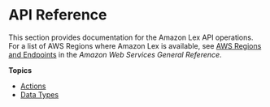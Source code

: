 # API Reference<a name="API_Reference"></a>

This section provides documentation for the Amazon Lex API operations\. For a list of AWS Regions where Amazon Lex is available, see [AWS Regions and Endpoints](https://docs.aws.amazon.com/general/latest/gr/rande.html#lex_region) in the *Amazon Web Services General Reference*\.

**Topics**
+ [Actions](API_Operations.md)
+ [Data Types](API_Types.md)